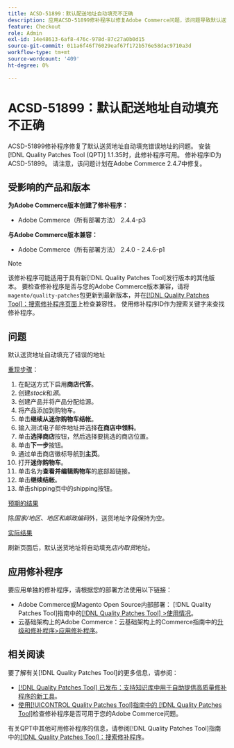 ```yaml
---
title: ACSD-51899：默认配送地址自动填充不正确
description: 应用ACSD-51899修补程序以修复Adobe Commerce问题，该问题导致默认送货地址自动填充了错误的地址。
feature: Checkout
role: Admin
exl-id: 14e48613-6af8-476c-978d-87c27a0b0d15
source-git-commit: 011a6f46f76029eaf67f172b576e58dac9710a3d
workflow-type: tm+mt
source-wordcount: '409'
ht-degree: 0%

---
```


# ACSD-51899：默认配送地址自动填充不正确

ACSD-51899修补程序修复了默认送货地址自动填充错误地址的问题。 安装[!DNL Quality Patches Tool (QPT)] 1.1.35时，此修补程序可用。 修补程序ID为ACSD-51899。 请注意，该问题计划在Adobe Commerce 2.4.7中修复。

## 受影响的产品和版本

**为Adobe Commerce版本创建了修补程序：**

* Adobe Commerce（所有部署方法） 2.4.4-p3

**与Adobe Commerce版本兼容：**

* Adobe Commerce（所有部署方法） 2.4.0 - 2.4.6-p1

>[!NOTE]
>
>该修补程序可能适用于具有新[!DNL Quality Patches Tool]发行版本的其他版本。 要检查修补程序是否与您的Adobe Commerce版本兼容，请将`magento/quality-patches`包更新到最新版本，并在[[!DNL Quality Patches Tool]：搜索修补程序页面](https://experienceleague.adobe.com/tools/commerce-quality-patches/index.html)上检查兼容性。 使用修补程序ID作为搜索关键字来查找修补程序。

## 问题

默认送货地址自动填充了错误的地址

<u>重现步骤</u>：

1. 在配送方式下启用&#x200B;**商店代答**。
1. 创建&#x200B;*stock*&#x200B;和&#x200B;*源*。
1. 创建产品并将产品分配给源。
1. 将产品添加到购物车。
1. 单击&#x200B;**继续从迷你购物车结帐**。
1. 输入测试电子邮件地址并选择&#x200B;**在商店中领料**。
1. 单击&#x200B;**选择商店**&#x200B;按钮，然后选择要挑选的商店位置。
1. 单击&#x200B;**下一步**&#x200B;按钮。
1. 通过单击商店徽标导航到&#x200B;**主页**。
1. 打开&#x200B;**迷你购物车**。
1. 单击名为&#x200B;**查看并编辑购物车**&#x200B;的底部超链接。
1. 单击&#x200B;**继续结帐**。
1. 单击shipping页中的shipping按钮。

<u>预期的结果</u>

除&#x200B;*国家/地区、地区和邮政编码*&#x200B;外，送货地址字段保持为空。

<u>实际结果</u>

刷新页面后，默认送货地址将自动填充&#x200B;*店内取货*&#x200B;地址。

## 应用修补程序

要应用单独的修补程序，请根据您的部署方法使用以下链接：

* Adobe Commerce或Magento Open Source内部部署： [!DNL Quality Patches Tool]指南中的[[!DNL Quality Patches Tool] >使用情况](/help/tools/quality-patches-tool/usage.md)。
* 云基础架构上的Adobe Commerce：云基础架构上的Commerce指南中的[升级和修补程序>应用修补程序](https://experienceleague.adobe.com/docs/commerce-cloud-service/user-guide/develop/upgrade/apply-patches.html)。

## 相关阅读

要了解有关[!DNL Quality Patches Tool]的更多信息，请参阅：

* [[!DNL Quality Patches Tool] 已发布：支持知识库中用于自助提供高质量修补程序的新工具](https://experienceleague.adobe.com/en/docs/commerce-operations/tools/quality-patches-tool/quality-patches-tool-to-self-serve-quality-patches)。
* [使用[!UICONTROL Quality Patches Tool]指南中的 [!DNL Quality Patches Tool]](/help/tools/quality-patches-tool/patches-available-in-qpt/check-patch-for-magento-issue-with-magento-quality-patches.md)检查修补程序是否可用于您的Adobe Commerce问题。


有关QPT中其他可用修补程序的信息，请参阅[!DNL Quality Patches Tool]指南中的[[!DNL Quality Patches Tool]：搜索修补程序](https://experienceleague.adobe.com/tools/commerce-quality-patches/index.html)。
